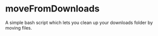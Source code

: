 # moveFromDownloads
A simple bash script which lets you clean up your downloads folder by moving files.
